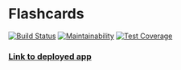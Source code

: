 Flashcards 
======

[![Build Status](https://travis-ci.org/fly49/flashcards.svg?branch=master)](https://travis-ci.org/fly49/flashcards)
[![Maintainability](https://api.codeclimate.com/v1/badges/a749838199000b2c0fb8/maintainability)](https://codeclimate.com/github/fly49/flashcards/maintainability)
[![Test Coverage](https://api.codeclimate.com/v1/badges/a749838199000b2c0fb8/test_coverage)](https://codeclimate.com/github/fly49/flashcards/test_coverage)

### [Link to deployed app](https://flymyflashcards.herokuapp.com/)
